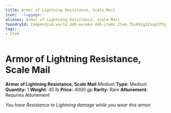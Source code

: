 ```yaml
---
title: Armor of Lightning Resistance, Scale Mail
icon: ':luggage:'
aliases: Armor of Lightning Resistance, Scale Mail
foundryId: Compendium.world.ddb-eureka-ddb-items.Item.TEx69zg5Znnp37Tg
tags:
- Item
---
```


# Armor of Lightning Resistance, Scale Mail

**Armor of Lightning Resistance, Scale Mail**
_Medium_
**Type:** Medium
**Quantity:** 1
**Weight:** 45 lb
**Price:** 4000 gp
**Rarity:** Rare
**Attunement:** Requires Attunement

*You have Resistance to Lightning damage while you wear this armor.*